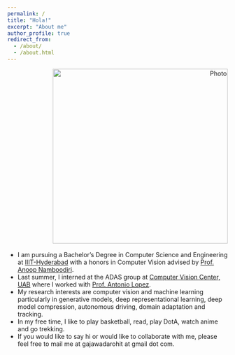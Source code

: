 ```yaml
---
permalink: /
title: "Hola!"
excerpt: "About me"
author_profile: true
redirect_from:
  - /about/
  - /about.html
---
```

<p align="right">
  <img src="https://rohitgajawada.github.io/files/bg.jpg?raw=true" alt="Photo" style="width: 400px;"/>
</p>

* I am pursuing a Bachelor’s Degree in Computer Science and Engineering at [IIIT-Hyderabad](https://www.iiit.ac.in/) with a honors in Computer Vision advised by [Prof. Anoop Namboodiri](https://faculty.iiit.ac.in/~anoop/).
* Last summer, I interned at the ADAS group at [Computer Vision Center, UAB]() where I worked with [Prof. Antonio Lopez](http://www.cvc.uab.es/~antonio/site/).
* My research interests are computer vision and machine learning particularly in generative models, deep representational learning, deep model compression, autonomous driving, domain adaptation and tracking.
* In my free time, I like to play basketball, read, play DotA, watch anime and go trekking.
* If you would like to say hi or would like to collaborate with me, please feel free to mail me at gajawadarohit at gmail dot com.
